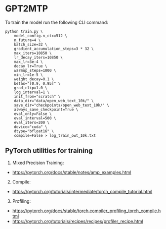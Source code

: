 # GPT2MTP

To train the model run the following CLI command: 

```
python train.py \
    model_config.n_ctx=512 \
    n_future=4 \
    batch_size=32 \
    gradient_accumulation_steps=3 * 32 \
    max_iters=10850 \
    lr_decay_iters=10850 \
    max_lr=3e-4 \
    decay_lr=True \
    warmup_steps=1000 \
    min_lr=1e-5 \
    weight_decay=0.1 \
    betas="[0.9, 0.95]" \
    grad_clip=1.0 \
    log_interval=1 \
    init_from="scratch" \
    data_dir="data/open_web_text_10k/" \
    save_dir="checkpoints/open_web_text_10k/" \
    always_save_checkpoint=True \
    eval_only=False \
    eval_interval=500 \
    eval_iters=200 \
    device="cuda" \
    dtype="bfloat16" \
    compile=False > log_train_owt_10k.txt
```

## PyTorch utilities for training

1. Mixed Precision Training: 

- https://pytorch.org/docs/stable/notes/amp_examples.html

2. Compile: 

- https://pytorch.org/tutorials/intermediate/torch_compile_tutorial.html

3. Profiling: 

- https://pytorch.org/docs/stable/torch.compiler_profiling_torch_compile.html
- https://pytorch.org/tutorials/recipes/recipes/profiler_recipe.html